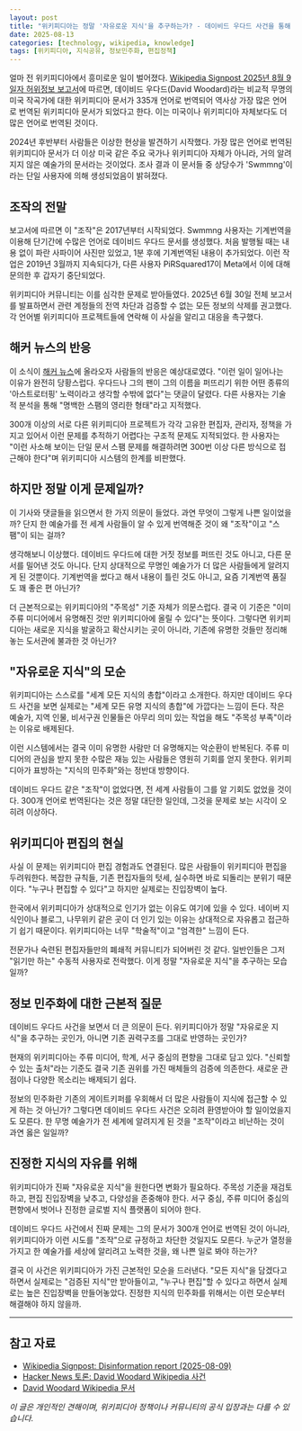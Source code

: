 ```yaml
---
layout: post
title: "위키피디아는 정말 '자유로운 지식'을 추구하는가? - 데이비드 우다드 사건을 통해 본 위키피디아의 모순"
date: 2025-08-13
categories: [technology, wikipedia, knowledge]
tags: [위키피디아, 지식공유, 정보민주화, 편집정책]
---
```


얼마 전 위키피디아에서 흥미로운 일이 벌어졌다. [Wikipedia Signpost 2025년 8월 9일자 허위정보 보고서](https://en.wikipedia.org/wiki/Wikipedia:Wikipedia_Signpost/2025-08-09/Disinformation_report)에 따르면, 데이비드 우다드(David Woodard)라는 비교적 무명의 미국 작곡가에 대한 위키피디아 문서가 335개 언어로 번역되어 역사상 가장 많은 언어로 번역된 위키피디아 문서가 되었다고 한다. 이는 미국이나 위키피디아 자체보다도 더 많은 언어로 번역된 것이다.

2024년 후반부터 사람들은 이상한 현상을 발견하기 시작했다. 가장 많은 언어로 번역된 위키피디아 문서가 더 이상 미국 같은 주요 국가나 위키피디아 자체가 아니라, 거의 알려지지 않은 예술가의 문서라는 것이었다. 조사 결과 이 문서들 중 상당수가 'Swmmng'이라는 단일 사용자에 의해 생성되었음이 밝혀졌다.

## 조작의 전말

보고서에 따르면 이 "조작"은 2017년부터 시작되었다. Swmmng 사용자는 기계번역을 이용해 단기간에 수많은 언어로 데이비드 우다드 문서를 생성했다. 처음 발행될 때는 내용 없이 파란 사파이어 사진만 있었고, 1분 후에 기계번역된 내용이 추가되었다. 이런 작업은 2019년 3월까지 지속되다가, 다른 사용자 PiRSquared17이 Meta에서 이에 대해 문의한 후 갑자기 중단되었다.

위키피디아 커뮤니티는 이를 심각한 문제로 받아들였다. 2025년 6월 30일 전체 보고서를 발표하면서 관련 계정들의 전역 차단과 검증할 수 없는 모든 정보의 삭제를 권고했다. 각 언어별 위키피디아 프로젝트들에 연락해 이 사실을 알리고 대응을 촉구했다.

## 해커 뉴스의 반응

이 소식이 [해커 뉴스](https://news.ycombinator.com/item?id=44031697)에 올라오자 사람들의 반응은 예상대로였다. "이런 일이 일어나는 이유가 완전히 당황스럽다. 우다드나 그의 팬이 그의 이름을 퍼뜨리기 위한 어떤 종류의 '아스트로터핑' 노력이라고 생각할 수밖에 없다"는 댓글이 달렸다. 다른 사용자는 기술적 분석을 통해 "명백한 스팸의 영리한 형태"라고 지적했다.

300개 이상의 서로 다른 위키피디아 프로젝트가 각각 고유한 편집자, 관리자, 정책을 가지고 있어서 이런 문제를 추적하기 어렵다는 구조적 문제도 지적되었다. 한 사용자는 "이런 사소해 보이는 단일 문서 스팸 문제를 해결하려면 300번 이상 다른 방식으로 접근해야 한다"며 위키피디아 시스템의 한계를 비판했다.

## 하지만 정말 이게 문제일까?

이 기사와 댓글들을 읽으면서 한 가지 의문이 들었다. 과연 무엇이 그렇게 나쁜 일이었을까? 단지 한 예술가를 전 세계 사람들이 알 수 있게 번역해준 것이 왜 "조작"이고 "스팸"이 되는 걸까?

생각해보니 이상했다. 데이비드 우다드에 대한 거짓 정보를 퍼뜨린 것도 아니고, 다른 문서를 밀어낸 것도 아니다. 단지 상대적으로 무명인 예술가가 더 많은 사람들에게 알려지게 된 것뿐이다. 기계번역을 썼다고 해서 내용이 틀린 것도 아니고, 요즘 기계번역 품질도 꽤 좋은 편 아닌가?

더 근본적으로는 위키피디아의 "주목성" 기준 자체가 의문스럽다. 결국 이 기준은 "이미 주류 미디어에서 유명해진 것만 위키피디아에 올릴 수 있다"는 뜻이다. 그렇다면 위키피디아는 새로운 지식을 발굴하고 확산시키는 곳이 아니라, 기존에 유명한 것들만 정리해놓는 도서관에 불과한 것 아닌가?

## "자유로운 지식"의 모순

위키피디아는 스스로를 "세계 모든 지식의 총합"이라고 소개한다. 하지만 데이비드 우다드 사건을 보면 실제로는 "세계 모든 유명 지식의 총합"에 가깝다는 느낌이 든다. 작은 예술가, 지역 인물, 비서구권 인물들은 아무리 의미 있는 작업을 해도 "주목성 부족"이라는 이유로 배제된다.

이런 시스템에서는 결국 이미 유명한 사람만 더 유명해지는 악순환이 반복된다. 주류 미디어의 관심을 받지 못한 수많은 재능 있는 사람들은 영원히 기회를 얻지 못한다. 위키피디아가 표방하는 "지식의 민주화"와는 정반대 방향이다.

데이비드 우다드 같은 "조작"이 없었다면, 전 세계 사람들이 그를 알 기회도 없었을 것이다. 300개 언어로 번역된다는 것은 정말 대단한 일인데, 그것을 문제로 보는 시각이 오히려 이상하다. 

## 위키피디아 편집의 현실

사실 이 문제는 위키피디아 편집 경험과도 연결된다. 많은 사람들이 위키피디아 편집을 두려워한다. 복잡한 규칙들, 기존 편집자들의 텃세, 실수하면 바로 되돌리는 분위기 때문이다. "누구나 편집할 수 있다"고 하지만 실제로는 진입장벽이 높다.

한국에서 위키피디아가 상대적으로 인기가 없는 이유도 여기에 있을 수 있다. 네이버 지식인이나 블로그, 나무위키 같은 곳이 더 인기 있는 이유는 상대적으로 자유롭고 접근하기 쉽기 때문이다. 위키피디아는 너무 "학술적"이고 "엄격한" 느낌이 든다.

전문가나 숙련된 편집자들만의 폐쇄적 커뮤니티가 되어버린 것 같다. 일반인들은 그저 "읽기만 하는" 수동적 사용자로 전락했다. 이게 정말 "자유로운 지식"을 추구하는 모습일까?

## 정보 민주화에 대한 근본적 질문

데이비드 우다드 사건을 보면서 더 큰 의문이 든다. 위키피디아가 정말 "자유로운 지식"을 추구하는 곳인가, 아니면 기존 권력구조를 그대로 반영하는 곳인가?

현재의 위키피디아는 주류 미디어, 학계, 서구 중심의 편향을 그대로 담고 있다. "신뢰할 수 있는 출처"라는 기준도 결국 기존 권위를 가진 매체들의 검증에 의존한다. 새로운 관점이나 다양한 목소리는 배제되기 쉽다.

정보의 민주화란 기존의 게이트키퍼를 우회해서 더 많은 사람들이 지식에 접근할 수 있게 하는 것 아닌가? 그렇다면 데이비드 우다드 사건은 오히려 환영받아야 할 일이었을지도 모른다. 한 무명 예술가가 전 세계에 알려지게 된 것을 "조작"이라고 비난하는 것이 과연 옳은 일일까?

## 진정한 지식의 자유를 위해

위키피디아가 진짜 "자유로운 지식"을 원한다면 변화가 필요하다. 주목성 기준을 재검토하고, 편집 진입장벽을 낮추고, 다양성을 존중해야 한다. 서구 중심, 주류 미디어 중심의 편향에서 벗어나 진정한 글로벌 지식 플랫폼이 되어야 한다.

데이비드 우다드 사건에서 진짜 문제는 그의 문서가 300개 언어로 번역된 것이 아니라, 위키피디아가 이런 시도를 "조작"으로 규정하고 차단한 것일지도 모른다. 누군가 열정을 가지고 한 예술가를 세상에 알리려고 노력한 것을, 왜 나쁜 일로 봐야 하는가?

결국 이 사건은 위키피디아가 가진 근본적인 모순을 드러낸다. "모든 지식"을 담겠다고 하면서 실제로는 "검증된 지식"만 받아들이고, "누구나 편집"할 수 있다고 하면서 실제로는 높은 진입장벽을 만들어놓았다. 진정한 지식의 민주화를 위해서는 이런 모순부터 해결해야 하지 않을까.

---

## 참고 자료

- [Wikipedia Signpost: Disinformation report (2025-08-09)](https://en.wikipedia.org/wiki/Wikipedia:Wikipedia_Signpost/2025-08-09/Disinformation_report)
- [Hacker News 토론: David Woodard Wikipedia 사건](https://news.ycombinator.com/item?id=44031697)
- [David Woodard Wikipedia 문서](https://en.wikipedia.org/wiki/David_Woodard)

*이 글은 개인적인 견해이며, 위키피디아 정책이나 커뮤니티의 공식 입장과는 다를 수 있습니다.*